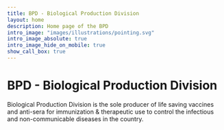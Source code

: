 ```yaml
---
title: BPD - Biological Production Division
layout: home
description: Home page of the BPD
intro_image: "images/illustrations/pointing.svg"
intro_image_absolute: true
intro_image_hide_on_mobile: true
show_call_box: true
---
```


# BPD - Biological Production Division

Biological Production Division is the sole producer of life saving vaccines and anti-sera for immunization & therapeutic use to control the infectious and non-communicable diseases in the country.
